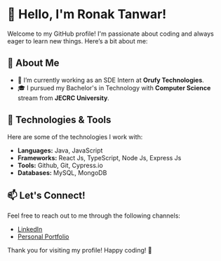 # 👋 Hello, I'm Ronak Tanwar!

Welcome to my GitHub profile! I'm passionate about coding and always eager to learn new things. Here’s a bit about me:

## 🌱 About Me

- 🔭 I’m currently working as an SDE Intern at **Orufy Technologies**.
- 🎓 I pursued my Bachelor's in Technology with **Computer Science** stream from **JECRC University**.
 

## 🚀 Technologies & Tools

Here are some of the technologies I work with:

- **Languages:** Java, JavaScript
- **Frameworks:** React Js, TypeScript, Node Js, Express Js
- **Tools:** Github, Git, Cypress.io
- **Databases:** MySQL, MongoDB


## 📫 Let's Connect!

Feel free to reach out to me through the following channels:

- [LinkedIn](https://www.linkedin.com/in/ronaksaini/)
- [Personal Portfolio](https:??www.ronaktanwarportfolio.netlify.app)

Thank you for visiting my profile! Happy coding! 🚀
